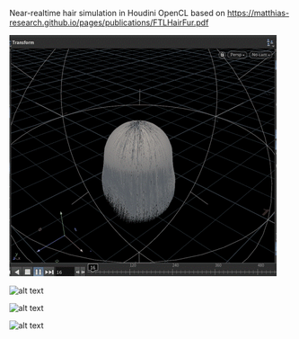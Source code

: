 Near-realtime hair simulation in Houdini OpenCL based on https://matthias-research.github.io/pages/publications/FTLHairFur.pdf

![alt text](https://github.com/sunny-lan/hairsim/raw/main/images/Picture1.gif)

![alt text](https://github.com/sunny-lan/hairsim/raw/main/images/hair_demo_8.gif)

![alt text](https://github.com/sunny-lan/hairsim/raw/main/images/hair_demo_9.1.gif)

![alt text](https://github.com/sunny-lan/hairsim/raw/main/images/hair_demo_5.1.gif)
